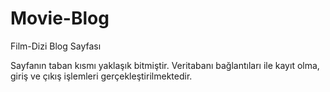 # Movie-Blog
Film-Dizi Blog Sayfası

Sayfanın taban kısmı yaklaşık bitmiştir. Veritabanı bağlantıları ile kayıt olma, giriş ve çıkış işlemleri gerçekleştirilmektedir. 
